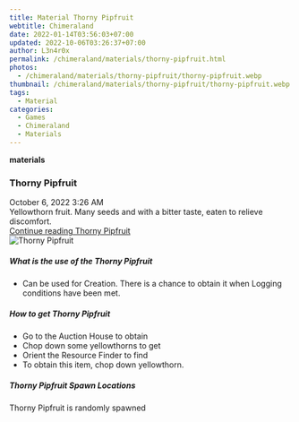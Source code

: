 ```yaml
---
title: Material Thorny Pipfruit
webtitle: Chimeraland
date: 2022-01-14T03:56:03+07:00
updated: 2022-10-06T03:26:37+07:00
author: L3n4r0x
permalink: /chimeraland/materials/thorny-pipfruit.html
photos:
  - /chimeraland/materials/thorny-pipfruit/thorny-pipfruit.webp
thumbnail: /chimeraland/materials/thorny-pipfruit/thorny-pipfruit.webp
tags:
  - Material
categories:
  - Games
  - Chimeraland
  - Materials
---
```


<section id="bootstrap-wrapper">
  <link
    rel="stylesheet"
    href="https://cdn.statically.io/gh/dimaslanjaka/Web-Manajemen/40ac3225/css/bootstrap-4.5-wrapper.css"
  />
  <div
    class="row g-0 border rounded overflow-hidden flex-md-row mb-4 shadow-sm position-relative"
  >
    <div class="col p-4 d-flex flex-column position-static">
      <strong class="d-inline-block mb-2 text-success">materials</strong>
      <h3 class="mb-0">Thorny Pipfruit</h3>
      <div class="mb-1 text-muted">October 6, 2022 3:26 AM</div>
      <div class="mb-2 border p-1">
        Yellowthorn fruit. Many seeds and with a bitter taste, eaten to relieve
        discomfort.
      </div>
      <a
        href="/chimeraland/materials/thorny-pipfruit.html"
        class="stretched-link d-none"
        >Continue reading Thorny Pipfruit</a
      >
    </div>
    <div class="col-auto d-none d-lg-block">
      <img
        src="/chimeraland/materials/thorny-pipfruit/thorny-pipfruit.webp"
        alt="Thorny Pipfruit"
      />
    </div>
  </div>
  <div class="row">
    <div class="col-lg-6 col-12 mb-2">
      <div class="card">
        <div class="card-body">
          <h5 class="card-title">What is the use of the Thorny Pipfruit</h5>
          <div class="card-text">
            <ul>
              <li>
                Can be used for Creation. There is a chance to obtain it when
                Logging conditions have been met.
              </li>
            </ul>
          </div>
        </div>
      </div>
    </div>
    <div class="col-lg-6 col-12 mb-2">
      <div class="card">
        <div class="card-body">
          <h5 class="card-title">How to get Thorny Pipfruit</h5>
          <div class="card-text">
            <ul>
              <li>Go to the Auction House to obtain</li>
              <li>Chop down some yellowthorns to get</li>
              <li>Orient the Resource Finder to find</li>
              <li>To obtain this item, chop down yellowthorn.</li>
            </ul>
          </div>
        </div>
      </div>
    </div>
    <div class="col-12 mb-2">
      <h5>Thorny Pipfruit Spawn Locations</h5>
      <p>Thorny Pipfruit is randomly spawned</p>
    </div>
  </div>
</section>